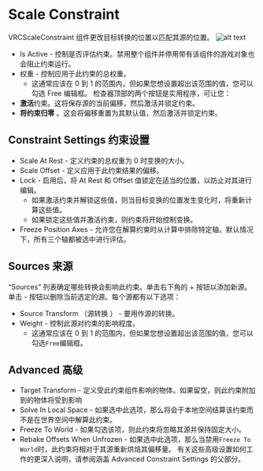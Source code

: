 # Scale Constraint
VRCScaleConstraint 组件更改目标转换的位置以匹配其源的位置。
![alt text](https://creators.vrchat.com/assets/images/scale-db75226ea9a6b46306b511bb70d5f1f5.png)
- Is Active - 控制是否评估约束。禁用整个组件并停用带有该组件的游戏对象也会阻止约束运行。
- 权重 - 控制应用于此约束的总权重。
    - 这通常应该在 0 到 1 的范围内，但如果您想设置超出该范围的值，您可以勾选 Free 编辑框。
检查器顶部的两个按钮是实用程序，可让您：
- **激活**约束。这将保存源的当前偏移，然后激活并锁定约束。
- **将约束归零** 。这会将偏移重置为其默认值，然后激活并锁定约束。
## Constraint Settings  约束设置
- Scale At Rest - 定义约束的总权重为 0 时变换的大小。
- Scale Offset - 定义应用于此约束结果的偏移。
- Lock - 启用后，将 At Rest 和 Offset 值锁定在适当的位置，以防止对其进行编辑。
    - 如果激活约束并解锁这些值，则当目标变换的位置发生变化时，将重新计算这些值。
    - 如果锁定这些值并激活约束，则约束将开始控制变换。
- Freeze Position Axes - 允许您在解算约束时从计算中排除特定轴。默认情况下，所有三个轴都被选中进行评估。
## Sources  来源
“Sources” 列表确定哪些转换会影响此约束。单击右下角的 + 按钮以添加新源。单击 - 按钮以删除当前选定的源。每个源都有以下选项：
- Source Transform （源转换 ） - 要用作源的转换。
- Weight - 控制此源对约束的影响程度。
    - 这通常应该在 0 到 1 的范围内，但如果您想设置超出该范围的值，您可以勾选`Free`编辑框。
## Advanced  高级
- Target Transform - 定义受此约束组件影响的物体。如果留空，则此约束附加到的物体将受到影响
- Solve In Local Space - 如果选中此选项，那么将会于本地空间结算该约束而不是在世界空间中解算此约束。
- Freeze To World - 如果勾选该项，则此约束将忽略其源并保持固定大小。
- Rebake Offsets When Unfrozen - 如果选中此选项，那么当禁用`Freeze To World`时，此约束将相对于其源重新烘焙其偏移量。
有关这些高级设置如何工作的更深入说明，请参阅涵盖 Advanced Constraint Settings 的父部分。